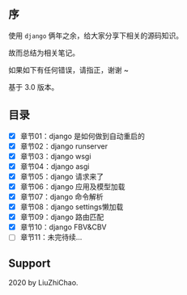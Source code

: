 
## 序

使用 `django` 俩年之余，给大家分享下相关的源码知识。

故而总结为相关笔记。

如果如下有任何错误，请指正，谢谢 ~

基于 3.0 版本。

## 目录

- [x] 章节01：django 是如何做到自动重启的
- [x] 章节02：django runserver
- [x] 章节03：django wsgi
- [x] 章节04：django asgi
- [x] 章节05：django 请求来了
- [x] 章节06：django 应用及模型加载
- [x] 章节07：django 命令解析
- [x] 章节08：django settings懒加载
- [x] 章节09：django 路由匹配
- [x] 章节10：django FBV&CBV
- [ ] 章节11：未完待续...

## Support

2020 by LiuZhiChao.
